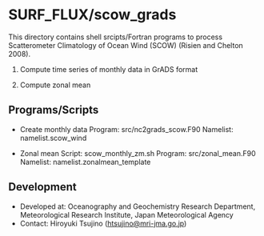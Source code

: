 SURF_FLUX/scow_grads
========

This directory contains shell srcipts/Fortran programs to process
 Scatterometer Climatology of Ocean Wind (SCOW) (Risien and Chelton 2008).

  1. Compute time series of monthly data in GrADS format

  2. Compute zonal mean


Programs/Scripts
--------

  * Create monthly data
     Program:  src/nc2grads_scow.F90
     Namelist: namelist.scow_wind

  * Zonal mean
     Script:   scow_monthly_zm.sh
     Program:  src/zonal_mean.F90
     Namelist: namelist.zonalmean_template


Development
--------

  * Developed at: Oceanography and Geochemistry Research Department,
                  Meteorological Research Institute,
                  Japan Meteorological Agency
  * Contact: Hiroyuki Tsujino (htsujino@mri-jma.go.jp)

